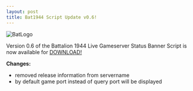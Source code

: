 ```yaml
---
layout: post
title: Bat1944 Script Update v0.6!
---
```

![BatLogo](https://feuersturm.github.io/images/bat_logo.png)

Version 0.6 of the Battalion 1944 Live Gameserver Status Banner Script
is now available for [DOWNLOAD!](https://github.com/FeuerSturm/bat1944serverstatus/releases/tag/v0.6)

**Changes:**
- removed release information from servername
- by default game port instead of query port will be displayed
